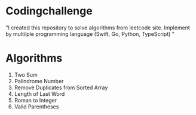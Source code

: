 # Codingchallenge

"I created this repository to solve algorithms from leetcode site. Implement by multilple programming language (Swift, Go, Python, TypeScript) "


<h1>Algorithms</h1>

1. Two Sum
2. Palindrome Number
3. Remove Duplicates from Sorted Array
4. Length of Last Word
5. Roman to Integer
6.  Valid Parentheses


  


